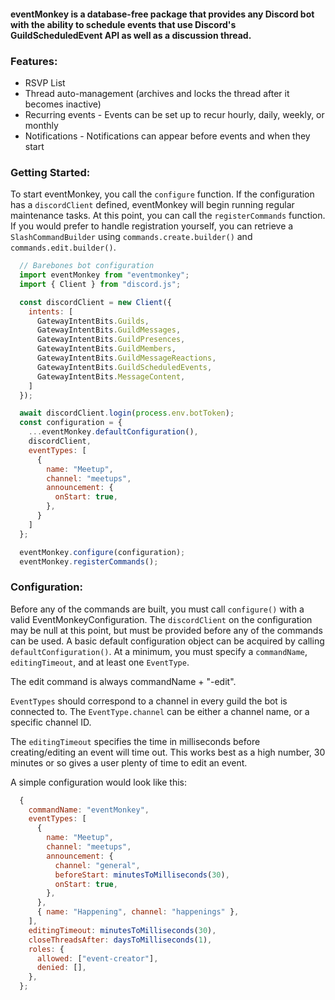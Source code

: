 #### eventMonkey is a database-free package that provides any Discord bot with the ability to schedule events that use Discord's GuildScheduledEvent API as well as a discussion thread.

### Features:
- RSVP List
- Thread auto-management (archives and locks the thread after it becomes inactive)
- Recurring events - Events can be set up to recur hourly, daily, weekly, or monthly
- Notifications - Notifications can appear before events and when they start

### Getting Started:
To start eventMonkey, you call the `configure` function. If the configuration has a `discordClient` defined, eventMonkey will begin running regular maintenance tasks. At this point, you can call the `registerCommands` function. If you would prefer to handle registration yourself, you can retrieve a `SlashCommandBuilder` using `commands.create.builder()` and `commands.edit.builder()`.

```js
  // Barebones bot configuration
  import eventMonkey from "eventmonkey";
  import { Client } from "discord.js";

  const discordClient = new Client({
    intents: [
      GatewayIntentBits.Guilds,
      GatewayIntentBits.GuildMessages,
      GatewayIntentBits.GuildPresences,
      GatewayIntentBits.GuildMembers,
      GatewayIntentBits.GuildMessageReactions,
      GatewayIntentBits.GuildScheduledEvents,
      GatewayIntentBits.MessageContent,
    ]
  });

  await discordClient.login(process.env.botToken);
  const configuration = {
    ...eventMonkey.defaultConfiguration(),
    discordClient,
    eventTypes: [
      {
        name: "Meetup",
        channel: "meetups",
        announcement: {
          onStart: true,
        },
      }
    ]
  };

  eventMonkey.configure(configuration);
  eventMonkey.registerCommands();
```

### Configuration:
Before any of the commands are built, you must call `configure()` with a valid EventMonkeyConfiguration. The `discordClient` on the configuration may be null at this point, but must be provided before any of the commands can be used. A basic default configuration object can be acquired by calling `defaultConfiguration()`. At a minimum, you must specify a `commandName`, `editingTimeout`, and at least one `EventType`.

The edit command is always commandName + "-edit".

`EventTypes` should correspond to a channel in every guild the bot is connected to. The `EventType.channel` can be either a channel name, or a specific channel ID.

The `editingTimeout` specifies the time in milliseconds before creating/editing an event will time out. This works best as a high number, 30 minutes or so gives a user plenty of time to edit an event.

A simple configuration would look like this:

```js
  {
    commandName: "eventMonkey",
    eventTypes: [
      {
        name: "Meetup",
        channel: "meetups",
        announcement: {
          channel: "general",
          beforeStart: minutesToMilliseconds(30),
          onStart: true,
        },
      },
      { name: "Happening", channel: "happenings" },
    ],
    editingTimeout: minutesToMilliseconds(30),
    closeThreadsAfter: daysToMilliseconds(1),
    roles: {
      allowed: ["event-creator"],
      denied: [],
    },
  };
```
